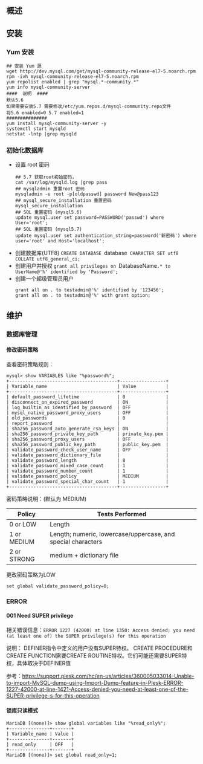 
## 概述


## 安装


### Yum 安装

```shell
## 安装 Yum 源
wget http://dev.mysql.com/get/mysql-community-release-el7-5.noarch.rpm
rpm -ivh mysql-community-release-el7-5.noarch.rpm
yum repolist enabled | grep "mysql.*-community.*"
yum info mysql-community-server
####  说明  ####
默认5.6
如果需要安装5.7 需要修改/etc/yum.repos.d/mysql-community.repo文件
将5.6 enabled=0 5.7 enabled=1
###############
yum install mysql-community-server -y
systemctl start mysqld
netstat -lntp |grep mysqld
```

### 初始化数据库

- 设置 root 密码
  ```shell
  ## 5.7 获取root初始密码，
  cat /var/log/mysqld.log |grep pass
  ## mysqladmin 重置root 密码
  mysqladmin -u root -p[oldpasswd] password New@pass123
  ## mysql_secure_installation 重置密码
  mysql_secure_installation
  ## SQL 重置密码 (mysql5.6)
  update mysql.user set password=PASSWORD('passwd') where User='root';
  ## SQL 重置密码 (mysql5.7)
  update mysql.user set authentication_string=password('新密码') where user='root' and Host='localhost';
  ```
- 创建数据库(UTF8)
  `CREATE DATABASE `database` CHARACTER SET utf8 COLLATE utf8_general_ci;`
- 创建用户并授权
  `grant all privileges on `DatabaseName`.* to UserName@'%' identified by 'Password';`
- 创建一个超级管理员用户
  ```shell
  grant all on . to testadmin@'%' identified by '123456';
  grant all on . to testadmin@'%' with grant option;
  ```

## 维护
### 数据库管理
#### 修改密码策略
查看密码策略规则：

```shell
mysql> show VARIABLES like "%password%";
+----------------------------------------+-----------------+
| Variable_name                          | Value           |
+----------------------------------------+-----------------+
| default_password_lifetime              | 0               |
| disconnect_on_expired_password         | ON              |
| log_builtin_as_identified_by_password  | OFF             |
| mysql_native_password_proxy_users      | OFF             |
| old_passwords                          | 0               |
| report_password                        |                 |
| sha256_password_auto_generate_rsa_keys | ON              |
| sha256_password_private_key_path       | private_key.pem |
| sha256_password_proxy_users            | OFF             |
| sha256_password_public_key_path        | public_key.pem  |
| validate_password_check_user_name      | OFF             |
| validate_password_dictionary_file      |                 |
| validate_password_length               | 8               |
| validate_password_mixed_case_count     | 1               |
| validate_password_number_count         | 1               |
| validate_password_policy               | MEDIUM          |
| validate_password_special_char_count   | 1               |
+----------------------------------------+-----------------+
```

密码策略说明：(默认为 MEDIUM)

| Policy      | Tests Performed                                              |
| ----------- | ------------------------------------------------------------ |
| 0 or LOW    | Length                                                       |
| 1 or MEDIUM | Length; numeric, lowercase/uppercase, and special characters |
| 2 or STRONG | medium + dictionary file                                     |

更改密码策略为LOW

`set global validate_password_policy=0;`


### ERROR
#### 001 Need SUPER privilege
相关错误信息：`ERROR 1227 (42000) at line 1350: Access denied; you need (at least one of) the SUPER privilege(s) for this operation`

说明：
DEFINER指令中定义的用户没有SUPER特权。
CREATE PROCEDURE和CREATE FUNCTION需要CREATE ROUTINE特权。它们可能还需要SUPER特权，具体取决于DEFINER值

参考：<https://support.plesk.com/hc/en-us/articles/360005033014-Unable-to-import-MySQL-dump-using-Import-Dump-feature-in-Plesk-ERROR-1227-42000-at-line-1421-Access-denied-you-need-at-least-one-of-the-SUPER-privilege-s-for-this-operation>


#### 锁库只读模式
```shell
MariaDB [(none)]> show global variables like "%read_only%";
+---------------+-------+
| Variable_name | Value |
+---------------+-------+
| read_only     | OFF   |
+---------------+-------+
MariaDB [(none)]> set global read_only=1; 
```

